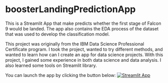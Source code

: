 # boosterLandingPredictionApp
This is a Streamlit App that make predicts whether the first stage of Falcon 9 would be landed. The app also contains the EDA process of the dataset that was used to develop the classification model.

This project was originally from the IBM Data Science Professional Certificate program. I took the project, wanted to try different methods, and wanted to learn how can I create an app for data science projects. With this project, I gained some experience in both data science and data analysis. I also learned some tools on Streamlit library.

You can launch the app by clicking the button below:
[![Streamlit App](https://static.streamlit.io/badges/streamlit_badge_black_white.svg)](https://hakanaydgmstr-boosterlandingpredictionapp-1--about-nou9e9.streamlit.app/)
